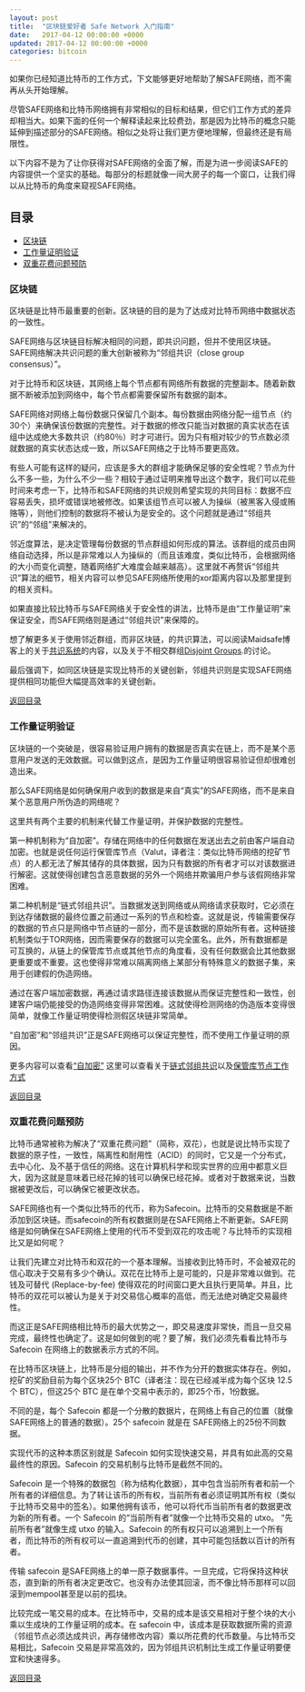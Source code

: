 ```yaml
---
layout: post
title:  "区块链爱好者 Safe Network 入门指南"
date:   2017-04-12 00:00:00 +0000
updated: 2017-04-12 00:00:00 +0000
categories: bitcoin
---
```

如果你已经知道比特币的工作方式，下文能够更好地帮助了解SAFE网络，而不需再从头开始理解。

尽管SAFE网络和比特币网络拥有非常相似的目标和结果，但它们工作方式的差异却相当大。如果下面的任何一个解释读起来比较费劲，那是因为比特币的概念只能延伸到描述部分的SAFE网络。相似之处将让我们更方便地理解，但最终还是有局限性。

以下内容不是为了让你获得对SAFE网络的全面了解，而是为进一步阅读SAFE的内容提供一个坚实的基础。每部分的标题就像一间大房子的每一个窗口，让我们得以从比特币的角度来窥视SAFE网络。

## 目录
<ul>
<li><a id="blockchain_toc" href="#区块链" rel="nofollow">区块链</a></li>
<li><a id="proof-of-work-for-verification_toc" href="#proof-of-work-for-verification" rel="nofollow">工作量证明验证</a></li>
<li><a id="双重花费问题预防" href="#双重花费问题预防" rel="nofollow">双重花费问题预防</a></li>
</ul>

### 区块链

区块链是比特币最重要的创新。区块链的目的是为了达成对比特币网络中数据状态的一致性。

SAFE网络与区块链目标解决相同的问题，即共识问题，但并不使用区块链。SAFE网络解决共识问题的重大创新被称为“邻组共识（close group consensus）”。

对于比特币和区块链，其网络上每个节点都有网络所有数据的完整副本。随着新数据不断被添加到网络中，每个节点都需要保留所有数据的副本。

SAFE网络对网络上每份数据只保留几个副本。每份数据由网络分配一组节点（约30个）来确保该份数据的完整性。对于数据的修改只能当对数据的真实状态在该组中达成绝大多数共识（约80％）时才可进行。因为只有相对较少的节点数必须就数据的真实状态达成一致，所以SAFE网络之于比特币要更高效。

有些人可能有这样的疑问，应该是多大的群组才能确保足够的安全性呢？节点为什么不多一些，为什么不少一些？相较于通过证明来推导出这个数字，我们可以花些时间来考虑一下，比特币和SAFE网络的共识规则希望实现的共同目标：数据不应容易丢失，损坏或错误地被修改。如果该组节点可以被人为操纵（被黑客入侵或贿赂等），则他们控制的数据将不被认为是安全的。这个问题就是通过“邻组共识”的“邻组”来解决的。

邻近度算法，是决定管理每份数据的节点群组如何形成的算法。该群组的成员由网络自动选择，所以是非常难以人为操纵的（而且该难度，类似比特币，会根据网络的大小而变化调整，随着网络扩大难度会越来越高）。这里就不再赘诉“邻组共识”算法的细节，相关内容可以参见SAFE网络所使用的xor距离内容以及那里提到的相关资料。

如果直接比较比特币与SAFE网络关于安全性的讲法，比特币是由“工作量证明”来保证安全，而SAFE网络则是通过“邻组共识”来保障的。

想了解更多关于使用邻近群组，而非区块链，的共识算法，可以阅读Maidsafe博客上的关于[共识系统](https://blog.maidsafe.net/tag/consensus-systems/)的内容，以及关于不相交群组[Disjoint Groups](https://github.com/maidsafe/rfcs/blob/master/text/0037-disjoint-groups/0037-disjoint-groups.md).的讨论。

最后强调下，如同区块链是实现比特币的关键创新，邻组共识则是实现SAFE网络提供相同功能但大幅提高效率的关键创新。

[返回目录](#blockchain_toc)

### 工作量证明验证

区块链的一个突破是，很容易验证用户拥有的数据是否真实在链上，而不是某个恶意用户发送的无效数据。可以做到这点，是因为工作量证明很容易验证但却很难创造出来。

那么SAFE网络是如何确保用户收到的数据是来自“真实”的SAFE网络，而不是来自某个恶意用户所伪造的网络呢？

这里共有两个主要的机制来代替工作量证明，并保护数据的完整性。

第一种机制称为“自加密”。存储在网络中的任何数据在发送出去之前由客户端自动加密。也就是说任何运行保管库节点（Valut，译者注：类似比特币网络的挖矿节点）的人都无法了解其储存的具体数据，因为只有数据的所有者才可以对该数据进行解密。这就使得创建包含恶意数据的另外一个网络并欺骗用户参与该假网络非常困难。

第二种机制是“链式邻组共识”。当数据发送到网络或从网络请求获取时，它必须在到达存储数据的最终位置之前通过一系列的节点和检查。这就是说，传输需要保存的数据的节点只是网络中节点链的一部分，而不是该数据的原始所有者。这种链接机制类似于TOR网络，因而需要保存的数据可以完全匿名。此外，所有数据都是可互换的，从链上的保管库节点或其他节点的角度看，没有任何数据会比其他数据更重要或不重要。这也使得非常难以隔离网络上某部分有特殊意义的数据子集，来用于创建假的伪造网络。

通过在客户端加密数据，再通过请求路径连接该数据从而保证完整性和一致性，创建客户端仍能接受的伪造网络变得非常困难。这就使得检测网络的伪造版本变得很简单，就像工作量证明使得检测假区块链非常简单。

“自加密”和“邻组共识”正是SAFE网络可以保证完整性，而不使用工作量证明的原因。

更多内容可以查看[“自加密”](https://safenetwork.wiki/en/Security_-_Self_encryption)
这里可以查看关于[链式邻组共识](https://github.com/maidsafe/safe_vault/blob/87c64d6c74a403629b48d34bee9508706ca083b9/README.md#flows)以及[保管库节点工作方式](https://safenetwork.wiki/en/Vaults_(How_it_works)#Group_Consensus)

[返回目录](#blockchain_toc)

### 双重花费问题预防

比特币通常被称为解决了“双重花费问题”（简称，双花），也就是说比特币实现了数据的原子性，一致性，隔离性和耐用性（ACID）的同时，它又是一个分布式，去中心化、及不基于信任的网络。这在计算机科学和现实世界的应用中都意义巨大，因为这就是意味着已经花掉的钱可以确保已经花掉。或者对于数据来说，当数据被更改后，可以确保它被更改状态。

SAFE网络也有一个类似比特币的代币，称为Safecoin。比特币的交易数据是不断添加到区块链。而safecoin的所有权数据则是在SAFE网络上不断更新。SAFE网络是如何确保在SAFE网络上使用的代币不受到双花的攻击呢？与比特币的实现相比又是如何呢？

让我们先建立对比特币和双花的一个基本理解。当接收到比特币时，不会被双花的信心取决于交易有多少个确认。双花在比特币上是可能的，只是非常难以做到。花钱及可替代 (Replace-by-fee) 使得双花的时间窗口更大且执行更简单。并且，比特币的双花可以被认为是关于对交易信心概率的高低，而无法绝对确定交易最终性。

而这正是SAFE网络相比特币的最大优势之一，即交易速度非常快，而且一旦交易完成，最终性也确定了。这是如何做到的呢？要了解，我们必须先看看比特币与 Safecoin 在网络上的数据表示方式的不同。

在比特币区块链上，比特币是分组的输出，并不作为分开的数据实体存在。例如，挖矿的奖励目前为每个区块25个 BTC（译者注：现在已经减半成为每个区块 12.5个 BTC），但这25个 BTC 是在单个交易中表示的，即25个币，1份数据。

不同的是，每个 Safecoin 都是一个分散的数据片，在网络上有自己的位置（就像 SAFE网络上的普通的数据）。25个 safecoin 就是在 SAFE网络上的25份不同数据。

实现代币的这种本质区别就是 Safecoin 如何实现快速交易，并具有如此高的交易最终性的原因。Safecoin 的交易机制与比特币是截然不同的。

Safecoin 是一个特殊的数据包（称为结构化数据），其中包含当前所有者和前一个所有者的详细信息。为了转让该币的所有权，当前所有者必须证明其所有权（类似于比特币交易中的签名）。如果他拥有该币，他可以将代币当前所有者的数据更改为新的所有者。一个 Safecoin 的“当前所有者”就像一个比特币交易的 utxo。 “先前所有者”就像生成 utxo 的输入。Safecoin 的所有权只可以追溯到上一个所有者，而比特币的所有权可以一直追溯到代币的创建，其中可能包括数以百计的所有者。

传输 safecoin 是SAFE网络上的单一原子数据事件。一旦完成，它将保持这种状态，直到新的所有者决定更改它。也没有办法使其回滚，而不像比特币那样可以回滚到mempool甚至是以前的孤块。

比较完成一笔交易的成本。在比特币中，交易的成本是该交易相对于整个块的大小乘以生成块的工作量证明的成本。在 safecoin 中，该成本是获取数据所需的资源（邻组节点必须达成共识，再存储修改内容）乘以所花费的代币数量。与比特币交易相比，Safecoin 交易是非常高效的，因为邻组共识机制比生成工作量证明要便宜和快速得多。

[返回目录](#blockchain_toc)